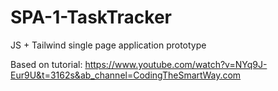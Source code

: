 # SPA-1-TaskTracker
JS + Tailwind single page application prototype 

Based on tutorial: https://www.youtube.com/watch?v=NYq9J-Eur9U&t=3162s&ab_channel=CodingTheSmartWay.com
